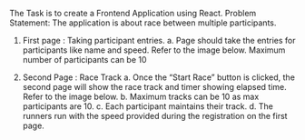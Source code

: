 The Task is to create a Frontend Application using React.
Problem Statement:
The application is about race between multiple participants.
1. First page : Taking participant entries.
a. Page should take the entries for participants like name and speed.
Refer to the image below. Maximum number of participants can be 10

2. Second Page : Race Track
a. Once the “Start Race” button is clicked, the second page will show the
race track and timer showing elapsed time. Refer to the image below.
b. Maximum tracks can be 10 as max participants are 10.
c. Each participant maintains their track.
d. The runners run with the speed provided during the registration on the
first page.

